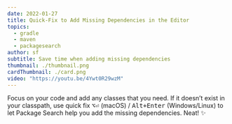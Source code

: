 ```yaml
---
date: 2022-01-27
title: Quick-Fix to Add Missing Dependencies in the Editor
topics:
  - gradle
  - maven
  - packagesearch
author: sf
subtitle: Save time when adding missing dependencies
thumbnail: ./thumbnail.png
cardThumbnail: ./card.png
video: "https://youtu.be/4Ywt0R29wzM"
---
```


Focus on your code and add any classes that you need. If it doesn’t exist in your classpath, use quick fix <kbd>⌥⏎</kbd> (macOS) / <kbd>Alt+Enter</kbd> (Windows/Linux) to let Package Search help you add the missing dependencies. Neat! ✨
